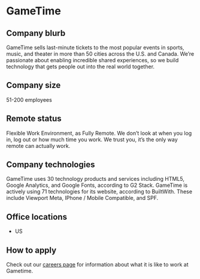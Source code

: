 # GameTime

## Company blurb
GameTime sells last-minute tickets to the most popular events in sports, music, and theater in more than 50 cities across the U.S. and Canada. We’re passionate about enabling incredible shared experiences, so we build technology that gets people out into the real world together. 

## Company size
51-200 employees

## Remote status
Flexible Work Environment, as Fully Remote.
We don’t look at when you log in, log out or how much time you work. We trust you, it’s the only way remote can actually work.

## Company technologies
GameTime uses 30 technology products and services including HTML5, Google Analytics, and Google Fonts, according to G2 Stack.
GameTime is actively using 71 technologies for its website, according to BuiltWith. These include Viewport Meta, IPhone / Mobile Compatible, and SPF.

## Office locations
- US

## How to apply
Check out our [careers page](https://gametime.co/careers) for information about what it is like to work at Gametime.
